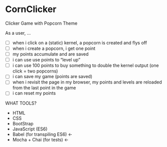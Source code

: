 # CornClicker
Clicker Game with Popcorn Theme

As a user, …
- [ ] when i click on a (static) kernel, a popcorn is created and flys off 
- [ ] when i create a popcorn, i get one point
- [ ] my points accumulate and are saved
- [ ] i can use use points to “level up”
- [ ] i can use 100 points to buy something to double the kernel output (one click = two popcorns)
- [ ] i can save my game (points are saved)
- [ ] when i revisit the page in my browser, my points and levels are reloaded from the last point in the game
- [ ] i can reset my points

WHAT TOOLS?
- HTML
- CSS
- BootStrap
- JavaScript (ES6)
- Babel (for transpiling ES6) <-
- Mocha + Chai (for tests) <-
